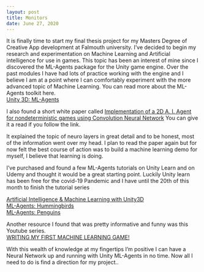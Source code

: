 ```yaml
---
layout: post
title: Monitors
date: June 27, 2020
--- 
```

It is finally time to start my final thesis project for my Masters Degree of Creative App development at Falmouth university.  I’ve decided to begin my research and experimentation on Machine Learning and Artificial intelligence for use in games.  This topic has been an interest of mine since I discovered the ML-Agents package for the Unity game engine.  Over the past modules I have had lots of practice working with the engine and I believe I am at a point where I can comfortably experiment with the more advanced topic of Machine Learning.  You can read more about the ML-Agents toolkit here.  
[Unity 3D: ML-Agents](https://unity3d.com/machine-learning)

I also found a short white paper called <a href="../docs/Implementation of a 2D A. I. Agent for nondeterministic games using Convolution Neural Network.pdf" target="_blank">Implementation of a 2D A. I. Agent for nondeterministic games using Convolution Neural Network</a> You can give it a read if you follow the link. 
 

It explained the topic of neuro layers in great detail and to be honest, most of the information went over my head.  I plan to read the paper again but for now felt the best course of action was to build a machine learning demo for myself, I believe that  learning is doing. 

I’ve purchased and found a few ML-Agents tutorials on Unity Learn and on Udemy and thought it would be a great starting point.  Luckily Unity learn has been free for the covid-19 Pandemic and I have until the 20th of this month to finish the tutorial series 

[Artificial Intelligence & Machine Learning with Unity3D](https://www.udemy.com/course/artificial-intelligence-machine-learning-unity3d)<br>
[ML-Agents: Hummingbirds](https://learn.unity.com/project/course-overview?courseId=5e470160edbc2a15578b13d7)<br>
[ML-Agents: Penguins](https://learn.unity.com/project/ml-agents-penguins)<br>

Another resource I found that was pretty informative and funny was this Youtube series.<br> 
[WRITING MY FIRST MACHINE LEARNING GAME!](https://www.youtube.com/watch?v=ZX2Hyu5WoFg&list=PLVOwmfGKAoEIjwcOyw52XbNCtHpBC4DkA&index=3&t=0s)

With this wealth of knowledge at my fingertips I’m positive I can have a Neural Network up and running with Unity ML-Agents in no time.  Now all I need to do is find a direction for my project.. 

